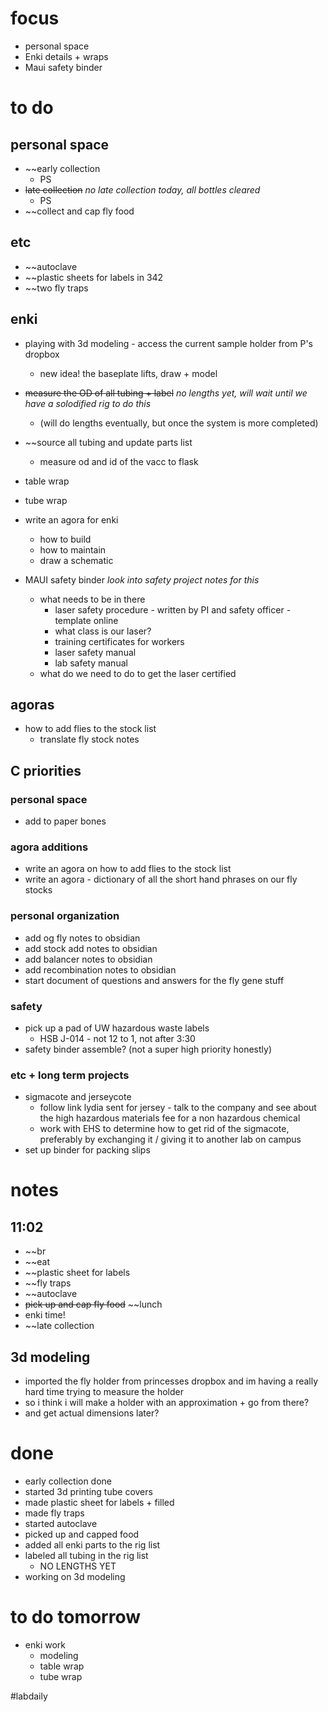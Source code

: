 # focus
- personal space
- Enki details + wraps
- Maui safety binder

# to do

## personal space
- ~~early collection
	- PS
- ~~late collection~~ *no late collection today, all bottles cleared*
	- PS
- ~~collect and cap fly food
## etc
- ~~autoclave
- ~~plastic sheets for labels in 342
- ~~two fly traps
## enki
- playing with 3d modeling - access the current sample holder from P's dropbox
	- new idea! the baseplate lifts, draw + model
- ~~measure the OD of all tubing + label~~ *no lengths yet, will wait until we have a solodified rig to do this*
	- (will do lengths eventually, but once the system is more completed)

- ~~source all tubing and update parts list
	- measure od and id of the vacc to flask

- table wrap
- tube wrap

- write an agora for enki
	- how to build 
	- how to maintain
	- draw a schematic

- MAUI safety binder *look into safety project notes for this*
	- what needs to be in there
		- laser safety procedure - written by PI and safety officer - template online
		- what class is our laser?
		- training certificates for workers
		- laser safety manual
		- lab safety manual
	- what do we need to do to get the laser certified
## agoras
- how to add flies to the stock list
	- translate fly stock notes

## C priorities 
### personal space
- add to paper bones
### agora additions
- write an agora on how to add flies to the stock list
- write an agora - dictionary of all the short hand phrases on our fly stocks
### personal organization
- add og fly notes to obsidian
- add stock add notes to obsidian
- add balancer notes to obsidian
- add recombination notes to obsidian
- start document of questions and answers for the fly gene stuff
### safety
- pick up a pad of UW hazardous waste labels 
	- HSB J-014 - not 12 to 1, not after 3:30
- safety binder assemble? (not a super high priority honestly)
### etc + long term projects
- sigmacote and jerseycote
	- follow link lydia sent for jersey - talk to the company and see about the high hazardous materials fee for a non hazardous chemical
	- work with EHS to determine how to get rid of the sigmacote, preferably by exchanging it / giving it to another lab on campus
- set up binder for packing slips
# notes
## 11:02
- ~~br
- ~~eat
- ~~plastic sheet for labels
- ~~fly traps
- ~~autoclave
- ~~pick up and cap fly food~~
~~lunch
- enki time!
- ~~late collection

## 3d modeling
- imported the fly holder from princesses dropbox and im having a really hard time trying to measure the holder
- so i think i will make a holder with an approximation + go from there?
- and get actual dimensions later?
# done
- early collection done
- started 3d printing tube covers
- made plastic sheet for labels + filled
- made fly traps
- started autoclave
- picked up and capped food
- added all enki parts to the rig list
- labeled all tubing in the rig list 
	- NO LENGTHS YET
- working on 3d modeling
# to do tomorrow
- enki work 
	- modeling
	- table wrap
	- tube wrap

#labdaily 